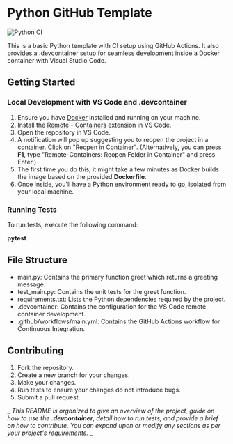 # Python GitHub Template

![Python CI](https://github.com/aghakishiyeva/ids706-python-template/actions/workflows/main.yml/badge.svg)

This is a basic Python template with CI setup using GitHub Actions. It also provides a .devcontainer setup for seamless development inside a Docker container with Visual Studio Code.

## Getting Started
### Local Development with VS Code and .devcontainer
1. Ensure you have <u>Docker</u> installed and running on your machine.<br>
2. Install the <u>Remote - Containers</u> extension in VS Code.<br>
3. Open the repository in VS Code.<br>
4. A notification will pop up suggesting you to reopen the project in a container. Click on "Reopen in Container". (Alternatively, you can press **F1**, type "Remote-Containers: Reopen Folder in Container" and press Enter.)<br>
5. The first time you do this, it might take a few minutes as Docker builds the image based on the provided **Dockerfile**.<br>
6. Once inside, you'll have a Python environment ready to go, isolated from your local machine.

   
### Running Tests
To run tests, execute the following command:

**__pytest__**

## File Structure
* main.py: Contains the primary function greet which returns a greeting message.<br>
* test_main.py: Contains the unit tests for the greet function.<br>
* requirements.txt: Lists the Python dependencies required by the project.<br>
* .devcontainer: Contains the configuration for the VS Code remote container development.<br>
* .github/workflows/main.yml: Contains the GitHub Actions workflow for Continuous Integration.<br>

## Contributing
1. Fork the repository. <br>
2. Create a new branch for your changes. <br>
3. Make your changes. <br>
4. Run tests to ensure your changes do not introduce bugs. <br>
5. Submit a pull request.<br>

_ _This README is organized to give an overview of the project, guide on how to use the **.devcontainer**, detail how to run tests, and provide a brief on how to contribute. You can expand upon or modify any sections as per your project's requirements._ _
